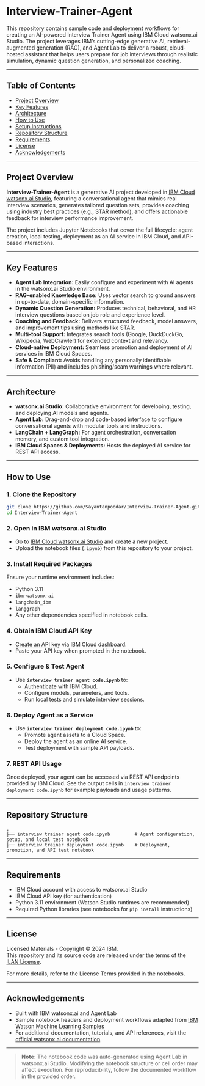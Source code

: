 # Interview-Trainer-Agent

This repository contains sample code and deployment workflows for creating an AI-powered Interview Trainer Agent using IBM Cloud watsonx.ai Studio. The project leverages IBM’s cutting-edge generative AI, retrieval-augmented generation (RAG), and Agent Lab to deliver a robust, cloud-hosted assistant that helps users prepare for job interviews through realistic simulation, dynamic question generation, and personalized coaching.

---

## Table of Contents

- [Project Overview](#project-overview)
- [Key Features](#key-features)
- [Architecture](#architecture)
- [How to Use](#how-to-use)
- [Setup Instructions](#setup-instructions)
- [Repository Structure](#repository-structure)
- [Requirements](#requirements)
- [License](#license)
- [Acknowledgements](#acknowledgements)

---

## Project Overview

**Interview-Trainer-Agent** is a generative AI project developed in [IBM Cloud watsonx.ai Studio](https://www.ibm.com/products/watsonx-ai), featuring a conversational agent that mimics real interview scenarios, generates tailored question sets, provides coaching using industry best practices (e.g., STAR method), and offers actionable feedback for interview performance improvement.

The project includes Jupyter Notebooks that cover the full lifecycle: agent creation, local testing, deployment as an AI service in IBM Cloud, and API-based interactions.

---

## Key Features

- **Agent Lab Integration:** Easily configure and experiment with AI agents in the watsonx.ai Studio environment.
- **RAG-enabled Knowledge Base:** Uses vector search to ground answers in up-to-date, domain-specific information.
- **Dynamic Question Generation:** Produces technical, behavioral, and HR interview questions based on job role and experience level.
- **Coaching and Feedback:** Delivers structured feedback, model answers, and improvement tips using methods like STAR.
- **Multi-tool Support:** Integrates search tools (Google, DuckDuckGo, Wikipedia, WebCrawler) for extended context and relevancy.
- **Cloud-native Deployment:** Seamless promotion and deployment of AI services in IBM Cloud Spaces.
- **Safe & Compliant:** Avoids handling any personally identifiable information (PII) and includes phishing/scam warnings where relevant.

---

## Architecture

- **watsonx.ai Studio:** Collaborative environment for developing, testing, and deploying AI models and agents.
- **Agent Lab:** Drag-and-drop and code-based interface to configure conversational agents with modular tools and instructions.
- **LangChain + LangGraph:** For agent orchestration, conversation memory, and custom tool integration.
- **IBM Cloud Spaces & Deployments:** Hosts the deployed AI service for REST API access.

---

## How to Use

### 1. Clone the Repository

```bash
git clone https://github.com/Sayantanpoddar/Interview-Trainer-Agent.git
cd Interview-Trainer-Agent
```

### 2. Open in IBM watsonx.ai Studio

- Go to [IBM Cloud watsonx.ai Studio](https://dataplatform.cloud.ibm.com/) and create a new project.
- Upload the notebook files (`.ipynb`) from this repository to your project.

### 3. Install Required Packages

Ensure your runtime environment includes:
- Python 3.11
- `ibm-watsonx-ai`
- `langchain_ibm`
- `langgraph`
- Any other dependencies specified in notebook cells.

### 4. Obtain IBM Cloud API Key

- [Create an API key](https://cloud.ibm.com/docs/account?topic=account-userapikey) via IBM Cloud dashboard.
- Paste your API key when prompted in the notebook.

### 5. Configure & Test Agent

- Use **`interview trainer agent code.ipynb`** to:
  - Authenticate with IBM Cloud.
  - Configure models, parameters, and tools.
  - Run local tests and simulate interview sessions.

### 6. Deploy Agent as a Service

- Use **`interview trainer deployment code.ipynb`** to:
  - Promote agent assets to a Cloud Space.
  - Deploy the agent as an online AI service.
  - Test deployment with sample API payloads.

### 7. REST API Usage

Once deployed, your agent can be accessed via REST API endpoints provided by IBM Cloud. See the output cells in `interview trainer deployment code.ipynb` for example payloads and usage patterns.

---

## Repository Structure

```
.
├── interview trainer agent code.ipynb         # Agent configuration, setup, and local test notebook
├── interview trainer deployment code.ipynb    # Deployment, promotion, and API test notebook
```

---

## Requirements

- IBM Cloud account with access to watsonx.ai Studio
- IBM Cloud API key (for authentication)
- Python 3.11 environment (Watson Studio runtimes are recommended)
- Required Python libraries (see notebooks for `pip install` instructions)

---

## License

Licensed Materials - Copyright © 2024 IBM.  
This repository and its source code are released under the terms of the [ILAN License](https://www14.software.ibm.com/cgi-bin/weblap/lap.pl?li_formnum=L-AMCU-BYC7LF).

For more details, refer to the License Terms provided in the notebooks.

---

## Acknowledgements

- Built with IBM watsonx.ai and Agent Lab
- Sample notebook headers and deployment workflows adapted from [IBM Watson Machine Learning Samples](https://github.com/IBM/watson-machine-learning-samples)
- For additional documentation, tutorials, and API references, visit the [official watsonx.ai documentation](https://dataplatform.cloud.ibm.com/docs/content/wsj/analyze-data/agent-lab.html).

---

> **Note:** The notebook code was auto-generated using Agent Lab in watsonx.ai Studio. Modifying the notebook structure or cell order may affect execution. For reproducibility, follow the documented workflow in the provided order.
